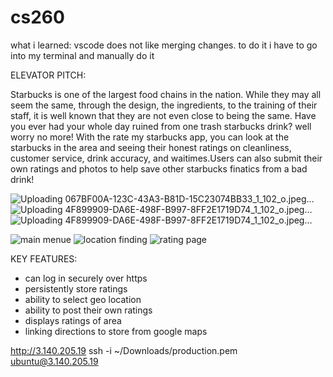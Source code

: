 # cs260
what i learned: vscode does not like merging changes. to do it i have to go into my terminal and manually do it 

ELEVATOR PITCH:

Starbucks is one of the largest food chains in the nation. While they may all seem the same, through the design, the ingredients, to the training of their staff, it is well known that they are not even close to being the same. Have you ever had your whole day ruined from one trash starbucks drink? well worry no more! With the rate my starbucks app, you can look at the starbucks in the area and seeing their honest ratings on cleanliness, customer service, drink accuracy, and waitimes.Users can also submit their own ratings and photos to help save other starbucks finatics from a bad drink!

![Uploading 067BF00A-123C-43A3-B81D-15C23074BB33_1_102_o.jpeg…]() 
![Uploading 4F899909-DA6E-498F-B997-8FF2E1719D74_1_102_o.jpeg…]() 
![Uploading 4F899909-DA6E-498F-B997-8FF2E1719D74_1_102_o.jpeg…]()

![main menue](https://share.icloud.com/photos/06fM04Utl_LxLIDd6gAxU3xzQ)
![location finding](https://share.icloud.com/photos/0aeckaKsLe3WUUZsN9oU7Omdg)
![rating page](https://share.icloud.com/photos/010_n1LSn4XlMgMbYcfVOIznA)

KEY FEATURES:

- can log in securely over https
- persistently store ratings
- ability to select geo location
- ability to post their own ratings
- displays ratings of area
- linking directions to store from google maps

http://3.140.205.19
ssh -i ~/Downloads/production.pem ubuntu@3.140.205.19
